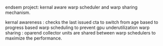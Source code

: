 endsem project: kernal aware warp scheduler and warp sharing mechanism.


kernal awareness : checks the last issued cta to switch from age based to progress based warp scheduling to prevent gpu underutilization
warp sharing : oparend collector units are shared between warp schedulers to maximize the performance.
